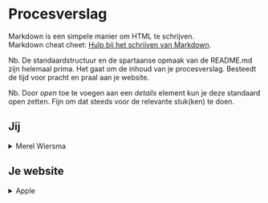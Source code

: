 # Procesverslag
Markdown is een simpele manier om HTML te schrijven.  
Markdown cheat cheet: [Hulp bij het schrijven van Markdown](https://github.com/adam-p/markdown-here/wiki/Markdown-Cheatsheet).

Nb. De standaardstructuur en de spartaanse opmaak van de README.md zijn helemaal prima. Het gaat om de inhoud van je procesverslag. Besteedt de tijd voor pracht en praal aan je website.

Nb. Door *open* toe te voegen aan een *details* element kun je deze standaard open zetten. Fijn om dat steeds voor de relevante stuk(ken) te doen.





## Jij

<details>
<summary>Merel Wiersma</summary>

### Auteur:
Merel Wiersma

#### Je startniveau:
Blauw

#### Je focus:
ik begin met responsive en misschien wat animaties als ik daar aan toe kom :)
 UPDATE: volgensmij heb ik op dit moment een beetje van alles wat...
 
</details>





## Je website

<details>
<summary>Apple</summary>

### Je opdracht:
https://www.apple.com/nl/iphone-12/?afid=p238%7CsSPtEdyDb-dc_mtid_187079nc38483_pcrid_487299093080_pgrid_114373001947_&cid=aos-nl-kwgo-iphone--slid---product-
 
 https://www.apple.com/shop/studio/apple-watch

#### Screenshot(s) van de eerste pagina (small screen): 
<details>
 <summary>Apple iPhone 12</summary>
<img src="iphone12pagina.png" width="375px" alt="screenshot 1e pagina">
 </details>

 <details>
#### Screenshot(s) van de tweede pagina (small screen):
 <summary>Apple Watch</summary> 
<img src="applewatch1.png" width="375px" alt="applewatch1">
 <img src="applewatch2.png" width="375px" alt="applewatch2">
  <img src="applewatch3.png" width="375px" alt="applewatch3">
</details>





## Breakdownschets (week 1)

<details>
<summary>In de schets is te zien hoe de pagina opgedeeld is en welke delen ik zelf ga namaken.</summary>

### de hele pagina: 
<img src="breakdownschets.png" width="375px" alt="breakdownschets van eerste pagina">

</details>





## Voortgang 1 (week 2)

<details>
<summary>uitwerken voor 1e voortgang</summary>

### Stand van zaken
ik heb de lessen best wel kunnen volgen tot nu toe, maar het lijkt me wel ingewikkeld om het van mijzelf zo 'uit mijn hoofd' te moeten doen.
 Ook heb ik deze week niet zo veel tijd gehad om te werken aan school, dus denk ik dat ik met het bouwen van de website iets achterloop.
 
 ik heb ik mijn code in de comments gezet waar ik tegenaanloop en wat ik graag wil veranderen


### Verslag van meeting
in de meeting hebben we een voor een vragen gesteld aan Yunus en Rowin, en werd het opgelost met hun dmv scherm delen etc.
 zelf had ik wat kleine dingetjes zoals de header-icoontjes, een nettere opmaak van mijn html en wat margins weggehaald.
 nu wil ik alleen nog de kopjes onder de icoontjes in de 'belowheader' gecentreerd hebben,
 en een carrousel (of 'keuzemenu') voor de verschillende kleuren iphones onder aan de pagina.
 
 ** ik kwam ik na de feedback achter toen ik verder aan het werk ging:
 bij de transition (in de eerste sectie met de grote afbeelding in het midden) wil ik dat alleen de afbeelding beweegt, en niet de content eronder
naar onder schuift. dus dat het op zn plek blijft.
daarnaast wil ik dat als er niet meer gehoverd wordt, dat de afbeelding langzaam teruggaat naar 
het eerste formaat, en niet plots terugschiet

</details>





## Voortgang 2 (week 3)

<details>
<summary>uitwerken voor 2e voortgang</summary>

### Stand van zaken
ik had nog geen tijd gehad om goed verder te gaan aan mijn website


### Verslag van meeting

ik heb samen met het groepje een hamburgermenu gemaakt en meteen aan mijn eigen site toegevoegd, ook heb ik gezien hoe je een carrousel maakt en heb daar de code van overgenomen, mocht ik het ooit een keer nodig hebben.
 
 ik ben na het weekend aan mijn site gaan werken en heb wat dingen toegevoegd met javascript, zoals kleurkeuzes.(hier heb ik een tijdje mee lopen kloten maar het is me uiteindelijk wel gelukt in me eentje, waar ik erg blij mee ben), ook heb ik overal comment bijgezet die uitleggen wat mijn code doet en heb ik al mijn codes netjes 'opgeruimd' en geordend, zodat het er weer overzichtelijk uitziet.
 
 er zijn alleen nog wat puntjes zoals de font-family, centreren etc. wat nog wat beter kunnen (zie comments in mijn codes), maar voor nu ga ik denk ik beginnen met de 2e pagina die gemaakt moet worden (de apple watch pagina) ook bij deze heb ik besloten wat meer de focussen op javascript

</details>





## Toegankelijkheidstest (week 4)

<details>
<summary>uitwerken na test in 3e voortgang</summary>

### Bevindingen

#### Titel eerste bevinding
Ik ging met de screenreader door de pagina heen, en toen kwam ik erachter dat ik bij sommige afbeeldingen nog geen alternartieve tekst had geplaats. Zo wist de screenreader dus niet te kunnen vertellen wat er op de image te zien was. dit heb ik dus aangepast.


#### Titel tweede bevinding. 
Bij sommige tekst en achtergrondkleuren was het contrast niet helemaal sterk, daar kwam ik achter toen ik zo'n speciale bril opzette en naar mijn pagina ging kijken. sommige teksten waren haast niet leesbaar, dus deze kleuren heb ik wat lichter of juist wat donkerder gemaakt, zodat het goed leesbaar werd.

</details>





## Voortgang 3 (week 4)

<details>
<summary>uitwerken voor 4e voortgang</summary>

### Stand van zaken
in de voortgang heeft rowin mij geholpen met de opmaak van de kleurkeuze buttons en het hoveren van afbeeldingen (dat de scale groter wordt)
 hierna ben ik verder gegaan aan de 2e pagina (apple watch)


</details>





## Eindgesprek (week 5)

<details>
<summary>uitwerken voor eindgesprek</summary>

### Stand van zaken
ik heb uiteindelijk 1 hele pagina en 2 halve extra pagina's gemaakt (zoals het ook op de apple website loopt)
 de iphone 12 pagina zijn er 2 dingetjes die me niet gelukt zijn:
 
 de z-index van het hamburger menu werkt niet meer
 onderaan de footer wilde ik nog wat links hebben maar die kreeg ik niet mooi gepositioneerd, dus heb ik ze maar weggedaan (als comments, dus ze staan er nog wel)
 
 bij de apple watch pagina heb ik een dropdown menu kunnen maken en met javcascript gewerkt
 
 gemiste kansen waar ik niet meer aan toe kwam:
 
 de combinatie van de applewatches meer uitwerken, dus had ik er graag nog een carrousel in gewild, zodat er gescrolld kan worden en je op die manier kan zien welke touchscreen het 'mooiste' past op het bandje die op dat moment gekozen is.
 
 en een ander js ding: dat als je op 'zijkant' klikt, er automatisch opniew 'voorkant' in de plaats komt te staan, zodat je steeds van zijkant en voorkant kan terugklikken
 
 

### Screenshot(s)

<img src="iphone12-eindversie.jpg">
 <img src="watchpagina-eindversie.jpg">
 <img src="watch2pagina-eindversie.jpg">

</details>

## Eindgesprek (week 5)

<details open>
  Voor de herkansing heb ik een paar punten meegekregen waar ik nog wat aanpassinkjes moest maken.
- custom properties
- html valideren
- aria label
- elke section heading
- comments 
- readme invullen
- meer reflectie
- site goed op github
  
  het is me gelukt om de custom properties in orde te maken en ook heb ik de codes door de validator gehaald en alles dus wat 'netter' gemaakt. (en comments toegevoegd) ook vertelde Rowin mij dat elke section een heading moet hebben, dus ook dat heb ik aangepast. de readme is zometeen ook helemaal ingevuld, alleen de site online zetten via GitHub gaat een beetje moeilijk, want hij geeft een error aan als je de link opent, maar ik weet dus niet welke link ik er dan wel moet neerzetten. gelukkig lukte het nu wel om alle bestanden 'normaal' toe te kunnen voegen op github, dus niet alle bestanden los, maar gewoon complete mapjes met afbeeldingen etc. kon ik er in één keer in zetten. (behalve de 'fonts' map, die was te groot)
  </details>


## Bronnenlijst

<details open>
<summary>continu bijhouden terwijl je werkt</summary>

Nb. Wees specifiek ('css-tricks' als bron is bijv. niet specifiek genoeg).

1. https://www.apple.com/nl/shop/studio/apple-watch
2. https://www.apple.com/nl/shop/studio/apple-watch
3. https://www.apple.com/nl/iphone-12/specs/
4. https://www.w3schools.com/howto/howto_css_dropdown.asp

</details>
